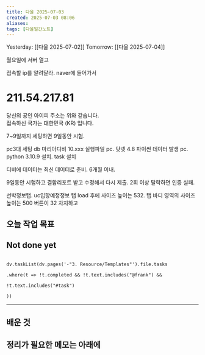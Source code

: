 ```yaml
---
title: 다울 2025-07-03
created: 2025-07-03 08:06
aliases: 
tags: [다울일간노트]
---
```


Yesterday: [[다울 2025-07-02]] 
Tomorrow: [[다울 2025-07-04]] 



월요일에 서버 열고

접속할 ip를 알려달라. naver에 들어가서
# 211.54.217.81

당신의 공인 아이피 주소는 위와 같습니다.  
접속하신 국가는 대한민국 (KR) 입니다.

7~9일까지 세팅하면
9일동안 시험.

pc3대 세팅
db 마리아디비 10.xxx
실행파일 pc. 닷넷 4.8
파이썬 데이터 발생 pc. python 3.10.9 설치. task 설치

디비에 데이터는 최신 데이터로 준비. 6개월 이내.

9일동안 시험하고 결함리포트 받고 수정해서 다시 제출. 
2회 이상 탈락하면 인증 실패.




선박정보탭.
uc입항예정정보 탭 load 후에 사이즈 높이는 532. 탭 바디 영역의 사이즈 높이는 500
버튼이 32 차지하고



## 오늘 작업 목표



## Not done yet

```dataviewjs

dv.taskList(dv.pages('-"3. Resource/Templates"').file.tasks

.where(t => !t.completed && !t.text.includes("@frank") &&

!t.text.includes("#task")

))

```

---

## 배운 것




## 정리가 필요한 메모는 아래에



